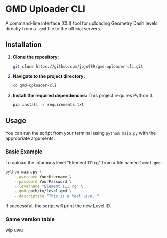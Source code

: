 # GMD Uploader CLI

A command-line interface (CLI) tool for uploading Geometry Dash levels directly from a `.gmd` file to the official servers.

## Installation

1.  **Clone the repository:**
    ```sh
    git clone https://github.com/jojo989/gmd-uploader-cli.git
    ```

2.  **Navigate to the project directory:**
    ```sh
    cd gmd-uploader-cli
    ```

3.  **Install the required dependencies:**
    This project requires Python 3.
    ```sh
    pip install -r requirements.txt
    ```

## Usage

You can run the script from your terminal using `python main.py` with the appropriate arguments.

### Basic Example

To upload the infamous level "Element 111 rg" from a file named `level.gmd`:

```sh
python main.py \
    --username YourUsername \
    --password YourPassword \
    --levelname "Element 111 rg" \
    --gmd path/to/level.gmd \
    --description "This is a test level."
```

If successful, the script will print the new Level ID.

### Game version table

wip uwu
